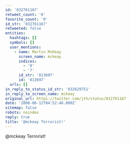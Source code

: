 ```yaml
---
id: '832761167'
retweet_count: '0'
favorite_count: '0'
id_str: '832761167'
retweeted: false
entities:
  hashtags: []
  symbols: []
  user_mentions:
    - name: Martin McKeay
      screen_name: mckeay
      indices:
        - '0'
        - '7'
      id_str: '813697'
      id: '813697'
  urls: []
in_reply_to_status_id_str: '832629751'
in_reply_to_screen_name: mckeay
original_url: https://twitter.com/jth/status/832761167
date: '2008-06-12T04:52:46.000Z'
sitemap: false
robots: noindex
reply: true
title: '@mckeay Terrorist!'
---
```


@mckeay Terrorist!